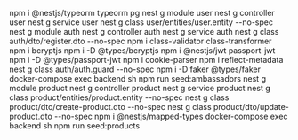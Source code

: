 npm i @nestjs/typeorm typeorm pg
nest g module user
nest g controller user
nest g service user
nest g class user/entities/user.entity --no-spec
nest g module auth
nest g controller auth
nest g service auth
nest g class auth/dto/register.dto --no-spec
npm i class-validator class-transformer
npm i bcryptjs
npm i -D @types/bcryptjs
npm i @nestjs/jwt passport-jwt
npm i -D @types/passport-jwt
npm i cookie-parser
npm i reflect-metadata
nest g class auth/auth.guard --no-spec
npm i -D faker @types/faker
docker-compose exec backend sh
npm run seed:ambassadors
nest g module product
nest g controller product
nest g service product
nest g class product/entities/product.entity --no-spec
nest g class product/dto/create-product.dto --no-spec
nest g class product/dto/update-product.dto --no-spec
npm i @nestjs/mapped-types
docker-compose exec backend sh
npm run seed:products
